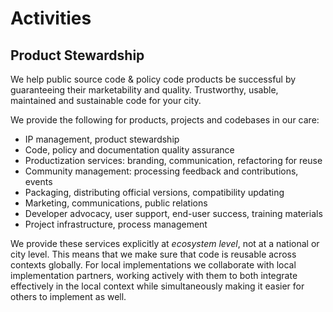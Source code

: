 # Activities

## Product Stewardship

We help public source code & policy code products be successful by guaranteeing their marketability and quality. Trustworthy, usable, maintained and sustainable code for your city.

We provide the following for products, projects and codebases in our care:

* IP management, product stewardship
* Code, policy and documentation quality assurance
* Productization services: branding, communication, refactoring for reuse
* Community management: processing feedback and contributions, events
* Packaging, distributing official versions, compatibility updating
* Marketing, communications, public relations
* Developer advocacy, user support, end-user success, training materials
* Project infrastructure, process management

We provide these services explicitly at _ecosystem level_, not at a national or city level.
This means that we make sure that code is reusable across contexts globally.
For local implementations we collaborate with local implementation partners, working actively with them to both integrate effectively in the local context while simultaneously making it easier for others to implement as well.
